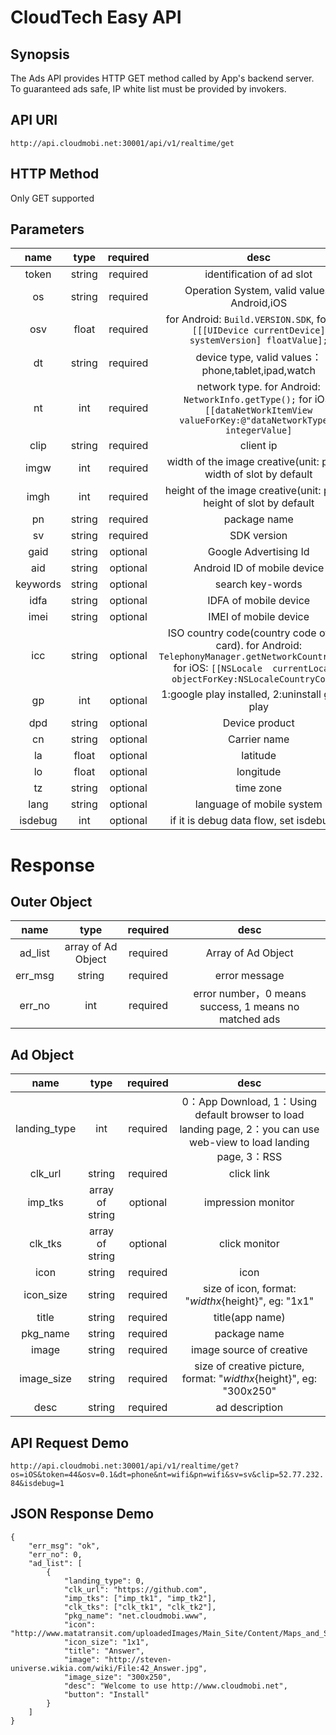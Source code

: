 CloudTech Easy API
===

Synopsis
---

The Ads API provides HTTP GET method called by App's backend server. To guaranteed ads safe, IP white list must be provided by invokers.

API URI
---
`http://api.cloudmobi.net:30001/api/v1/realtime/get`

HTTP Method
---

Only GET supported

Parameters
---
| name | type | required | desc |
|:--:|:--:|:--:|:--:|
| token | string | required | identification of ad slot |
| os | string | required | Operation System, valid values: Android,iOS |
| osv | float | required | for Android: `Build.VERSION.SDK`, for iOS: `[[[UIDevice currentDevice] systemVersion] floatValue];` |
| dt | string | required | device type, valid values：phone,tablet,ipad,watch |
| nt | int | required | network type. for Android: `NetworkInfo.getType();` for iOS: `[[dataNetWorkItemView valueForKey:@"dataNetworkType"] integerValue]` |
| clip | string | required | client ip |
| imgw | int | required | width of the image creative(unit: pixel), width of slot by default |
| imgh | int | required | height of the image creative(unit: pixel), height of slot by default |
| pn | string | required | package name |
| sv | string | required | SDK version |
| gaid | string | optional | Google Advertising Id |
| aid | string | optional | Android ID of mobile device |
| keywords | string | optional | search key-words|
| idfa | string | optional | IDFA of mobile device |
| imei | string | optional | IMEI of mobile device |
| icc | string | optional | ISO country code(country code of SIM card). for Android: `TelephonyManager.getNetworkCountryIso()`  for iOS: `[[NSLocale  currentLocale] objectForKey:NSLocaleCountryCode];` |
| gp | int | optional | 1:google play installed, 2:uninstall google play |
| dpd | string | optional | Device product |
| cn | string | optional | Carrier name |
| la | float | optional | latitude |
| lo | float | optional | longitude |
| tz | string | optional | time zone |
| lang | string | optional | language of mobile system |
| isdebug | int | optional | if it is debug data flow, set isdebug=1 |


Response
===

Outer Object
---

| name | type | required | desc |
|:--:|:--:|:--:|:--:|
| ad_list | array of Ad Object | required | Array of Ad Object |
| err_msg | string | required | error message |
| err_no | int | required | error number，0 means success, 1 means no matched ads |

Ad Object
---

| name | type | required | desc |
|:--:|:--:|:--:|:--:|
| landing_type | int | required | 0：App Download, 1：Using default browser to load landing page, 2：you can use web-view to load landing page, 3：RSS |
| clk_url | string | required | click link |
| imp_tks | array of string | optional | impression monitor |
| clk_tks | array of string | optional | click monitor |
| icon | string | required | icon |
| icon_size | string | required | size of icon, format: "${width}x${height}", eg: "1x1" |
| title | string | required | title(app name) |
| pkg_name | string | required | package name |
| image | string | required | image source of creative |
| image_size | string | required | size of creative picture, format: "${width}x${height}", eg: "300x250" |
| desc | string | required | ad description |


API Request Demo
---
`http://api.cloudmobi.net:30001/api/v1/realtime/get?os=iOS&token=44&osv=0.1&dt=phone&nt=wifi&pn=wifi&sv=sv&clip=52.77.232.84&isdebug=1`


JSON Response Demo
---
```
{
    "err_msg": "ok",
    "err_no": 0,
    "ad_list": [
        {
            "landing_type": 0,
            "clk_url": "https://github.com",
            "imp_tks": ["imp_tk1", "imp_tk2"],
            "clk_tks": ["clk_tk1", "clk_tk2"],
            "pkg_name": "net.cloudmobi.www",
            "icon": "http://www.matatransit.com/uploadedImages/Main_Site/Content/Maps_and_Schedules/Route_Schedules/route%2042%20icon.jpg",
            "icon_size": "1x1",
            "title": "Answer",
            "image": "http://steven-universe.wikia.com/wiki/File:42_Answer.jpg",
            "image_size": "300x250",
            "desc": "Welcome to use http://www.cloudmobi.net",
            "button": "Install"
        }
    ]
}
```
